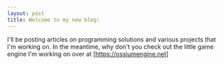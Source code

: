 ```yaml
---
layout: post
title: Welcome to my new blog!
---
```


I'll be posting articles on programming solutions and various projects that I'm working on. In the meantime, why don't you check out the little game engine I'm working on over at [https://ossiumengine.net]
